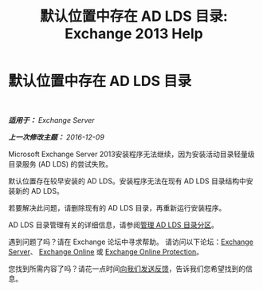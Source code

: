 ﻿---
title: '默认位置中存在 AD LDS 目录: Exchange 2013 Help'
TOCTitle: 默认位置中存在 AD LDS 目录
ms:assetid: cf830dec-dd74-47b2-bee2-b8956f8023ce
ms:mtpsurl: https://technet.microsoft.com/zh-cn/library/ms.exch.setupreadiness.adamdatapathexists(v=EXCHG.150)
ms:contentKeyID: 50491578
ms.date: 05/21/2018
mtps_version: v=EXCHG.150
ms.translationtype: MT
---

# 默认位置中存在 AD LDS 目录

 

_**适用于：** Exchange Server_

_**上一次修改主题：** 2016-12-09_

Microsoft Exchange Server 2013安装程序无法继续，因为安装活动目录轻量级目录服务 (AD LDS) 的尝试失败。

默认位置存在较早安装的 AD LDS。安装程序无法在现有 AD LDS 目录结构中安装新的 AD LDS。

若要解决此问题，请删除现有的 AD LDS 目录，再重新运行安装程序。

AD LDS 目录管理有关的详细信息，请参阅[管理 AD LDS 目录分区](https://go.microsoft.com/fwlink/p/?linkid=272302)。

遇到问题了吗？请在 Exchange 论坛中寻求帮助。 请访问以下论坛：[Exchange Server](https://go.microsoft.com/fwlink/p/?linkid=60612)、 [Exchange Online](https://go.microsoft.com/fwlink/p/?linkid=267542) 或 [Exchange Online Protection](https://go.microsoft.com/fwlink/p/?linkid=285351)。

您找到所需内容了吗？请花一点时间[向我们发送反馈](mailto:exsetuphelpfeedback@microsoft.com?subject=exchange%202013%20setup%20help%20feedbac)，告诉我们您希望找到的信息。

